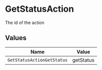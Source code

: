 # GetStatusAction

The id of the action


## Values

| Name                       | Value                      |
| -------------------------- | -------------------------- |
| `GetStatusActionGetStatus` | getStatus                  |